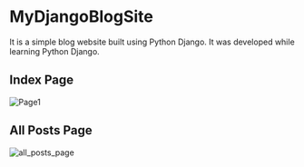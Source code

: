 # MyDjangoBlogSite
It is a simple blog website built using Python Django.
It was developed while learning Python Django.

## Index Page
![Page1](https://user-images.githubusercontent.com/52331296/199539735-47126ca6-8a5f-4095-b3d4-2d3779179a8a.jpeg)

## All Posts Page

![all_posts_page](https://user-images.githubusercontent.com/52331296/199540107-f66df97b-e169-472c-9010-e9bb764a4c17.jpeg)
